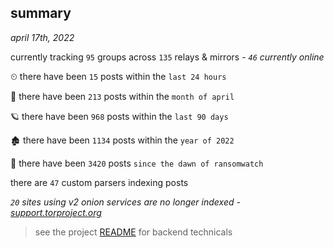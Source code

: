 
## summary
_april 17th, 2022_

currently tracking `95` groups across `135` relays & mirrors - _`46` currently online_

⏲ there have been `15` posts within the `last 24 hours`

🦈 there have been `213` posts within the `month of april`

🪐 there have been `968` posts within the `last 90 days`

🏚 there have been `1134` posts within the `year of 2022`

🦕 there have been `3420` posts `since the dawn of ransomwatch`

there are `47` custom parsers indexing posts

_`20` sites using v2 onion services are no longer indexed - [support.torproject.org](https://support.torproject.org/onionservices/v2-deprecation/)_

> see the project [README](https://github.com/thetanz/ransomwatch#ransomwatch--) for backend technicals

